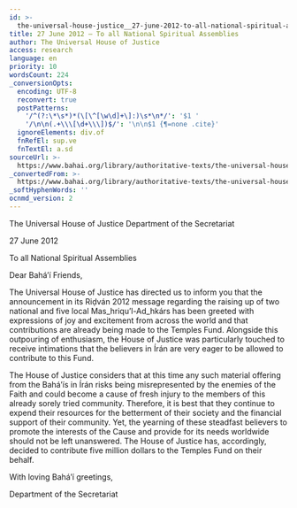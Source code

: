 ```yaml
---
id: >-
  the-universal-house-justice__27-june-2012-to-all-national-spiritual-assemblies__2276251365__en
title: 27 June 2012 – To all National Spiritual Assemblies
author: The Universal House of Justice
access: research
language: en
priority: 10
wordsCount: 224
_conversionOpts:
  encoding: UTF-8
  reconvert: true
  postPatterns:
    '/^(?:\*\s*)*(\[\^[\w\d]+\]:)\s*\n*/': '$1 '
    '/\n\n(.+\\\[\d+\\\])$/': '\n\n$1 {¶=none .cite}'
  ignoreElements: div.of
  fnRefEl: sup.ve
  fnTextEl: a.sd
sourceUrl: >-
  https://www.bahai.org/library/authoritative-texts/the-universal-house-of-justice/messages/20120627_001/20120627_001.xhtml
_convertedFrom: >-
  https://www.bahai.org/library/authoritative-texts/the-universal-house-of-justice/messages/20120627_001/20120627_001.xhtml
_softHyphenWords: ''
ocnmd_version: 2
---
```

The Universal House of Justice
Department of the Secretariat

27 June 2012

To all National Spiritual Assemblies

Dear Bahá’í Friends,

The Universal House of Justice has directed us to inform you that the announcement in its Riḍván 2012 message regarding the raising up of two national and five local Mas_hriqu’l-Ad_hkárs has been greeted with expressions of joy and excitement from across the world and that contributions are already being made to the Temples Fund. Alongside this outpouring of enthusiasm, the House of Justice was particularly touched to receive intimations that the believers in Írán are very eager to be allowed to contribute to this Fund.

The House of Justice considers that at this time any such material offering from the Bahá’ís in Írán risks being misrepresented by the enemies of the Faith and could become a cause of fresh injury to the members of this already sorely tried community. Therefore, it is best that they continue to expend their resources for the betterment of their society and the financial support of their community. Yet, the yearning of these steadfast believers to promote the interests of the Cause and provide for its needs worldwide should not be left unanswered. The House of Justice has, accordingly, decided to contribute five million dollars to the Temples Fund on their behalf.

With loving Bahá’í greetings,

Department of the Secretariat
